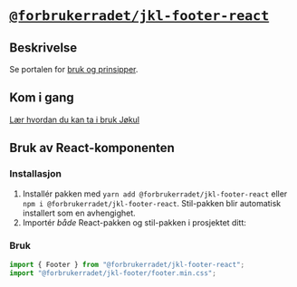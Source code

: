 # [`@forbrukerradet/jkl-footer-react`](https://jokul.fremtind.no/komponenter/footer)

## Beskrivelse

Se portalen for [bruk og prinsipper](https://jokul.fremtind.no/komponenter/footer).

## Kom i gang

[Lær hvordan du kan ta i bruk Jøkul](https://jokul.fremtind.no/developer/getting-started/)

## Bruk av React-komponenten

### Installasjon

1. Installér pakken med `yarn add @forbrukerradet/jkl-footer-react` eller `npm i @forbrukerradet/jkl-footer-react`. Stil-pakken blir automatisk installert som en avhengighet.
2. Importér _både_ React-pakken og stil-pakken i prosjektet ditt:

### Bruk

```js
import { Footer } from "@forbrukerradet/jkl-footer-react";
import "@forbrukerradet/jkl-footer/footer.min.css";
```
